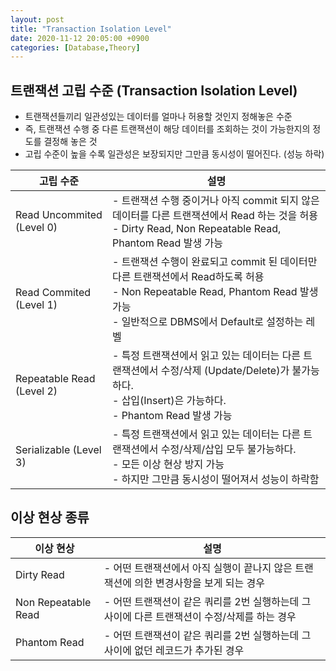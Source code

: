 ```yaml
---
layout: post
title: "Transaction Isolation Level"
date: 2020-11-12 20:05:00 +0900
categories: [Database,Theory]
---
```

## 트랜잭션 고립 수준 (Transaction Isolation Level)
- 트랜잭션들끼리 일관성있는 데이터를 얼마나 허용할 것인지 정해놓은 수준
- 즉, 트랜잭션 수행 중 다른 트랜잭션이 해당 데이터를 조회하는 것이 가능한지의 정도를 결정해 놓은 것
- 고립 수준이 높을 수록 일관성은 보장되지만 그만큼 동시성이 떨어진다. (성능 하락)

| 고립 수준  | 설명  |
|---|---|
| Read Uncommited (Level 0)  | - 트랜잭션 수행 중이거나 아직 commit 되지 않은 데이터를 다른 트랜잭션에서 Read 하는 것을 허용<br>- Dirty Read, Non Repeatable Read, Phantom Read 발생 가능  |
| Read Commited (Level 1)  | - 트랜잭션 수행이 완료되고 commit 된 데이터만 다른 트랜잭션에서 Read하도록 허용<br>- Non Repeatable Read, Phantom Read 발생 가능<br>- 일반적으로 DBMS에서 Default로 설정하는 레벨  |
| Repeatable Read (Level 2)  | - 특정 트랜잭션에서 읽고 있는 데이터는 다른 트랜잭션에서 수정/삭제 (Update/Delete)가 불가능하다.<br> - 삽입(Insert)은 가능하다.<br>- Phantom Read 발생 가능   |
| Serializable (Level 3)| - 특정 트랜잭션에서 읽고 있는 데이터는 다른 트랜잭션에서 수정/삭제/삽입 모두 불가능하다.<br>- 모든 이상 현상 방지 가능<br>- 하지만 그만큼 동시성이 떨어져서 성능이 하락함 |

## 이상 현상 종류

| 이상 현상  | 설명  |
|---|---|
| Dirty Read  | - 어떤 트랜잭션에서 아직 실행이 끝나지 않은 트랜잭션에 의한 변경사항을 보게 되는 경우 |
| Non Repeatable Read  | - 어떤 트랜잭션이 같은 쿼리를 2번 실행하는데 그 사이에 다른 트랜잭션이 수정/삭제를 하는 경우 |
| Phantom Read  | - 어떤 트랜잭션이 같은 쿼리를 2번 실행하는데 그 사이에 없던 레코드가 추가된 경우 |